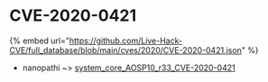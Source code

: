 # CVE-2020-0421
{% embed url="https://github.com/Live-Hack-CVE/full_database/blob/main/cves/2020/CVE-2020-0421.json" %}

* nanopathi ~> [system_core_AOSP10_r33_CVE-2020-0421](https://www.alice-snow.ru/2020/database/cve-2020-0421/system_core_aosp10_r33_cve-2020-0421-nanopathi)